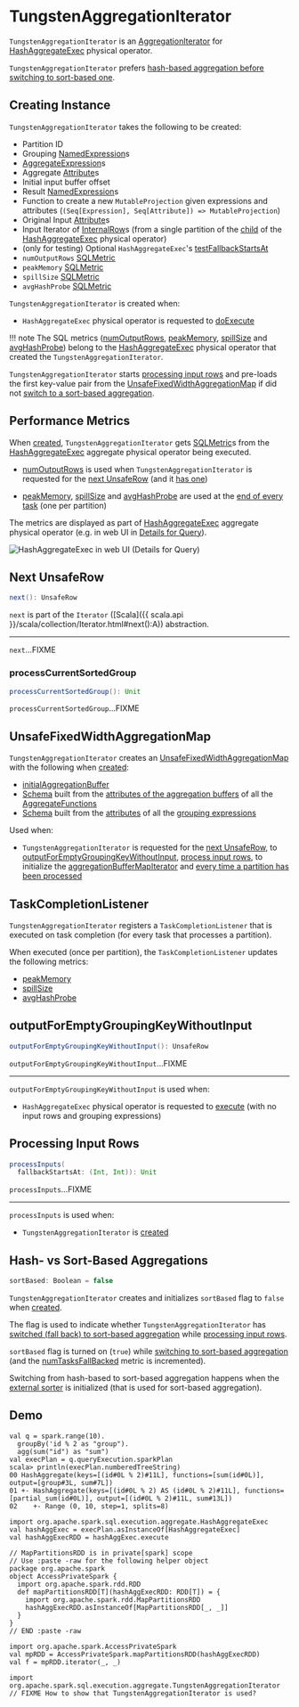 # TungstenAggregationIterator

`TungstenAggregationIterator` is an [AggregationIterator](AggregationIterator.md) for [HashAggregateExec](HashAggregateExec.md) physical operator.

`TungstenAggregationIterator` prefers [hash-based aggregation before switching to sort-based one](#sortBased).

## Creating Instance

`TungstenAggregationIterator` takes the following to be created:

* <span id="partIndex"> Partition ID
* <span id="groupingExpressions"> Grouping [NamedExpression](../expressions/NamedExpression.md)s
* <span id="aggregateExpressions"> [AggregateExpression](../expressions/AggregateExpression.md)s
* <span id="aggregateAttributes"> Aggregate [Attribute](../expressions/Attribute.md)s
* <span id="initialInputBufferOffset"> Initial input buffer offset
* <span id="resultExpressions"> Result [NamedExpression](../expressions/NamedExpression.md)s
* <span id="newMutableProjection"> Function to create a new `MutableProjection` given expressions and attributes (`(Seq[Expression], Seq[Attribute]) => MutableProjection`)
* <span id="originalInputAttributes"> Original Input [Attribute](../expressions/Attribute.md)s
* <span id="inputIter"> Input Iterator of [InternalRow](../InternalRow.md)s (from a single partition of the [child](HashAggregateExec.md#child) of the [HashAggregateExec](HashAggregateExec.md) physical operator)
* <span id="testFallbackStartsAt"> (only for testing) Optional `HashAggregateExec`'s [testFallbackStartsAt](HashAggregateExec.md#testFallbackStartsAt)
* <span id="numOutputRows"> `numOutputRows` [SQLMetric](../SQLMetric.md)
* <span id="peakMemory"> `peakMemory` [SQLMetric](../SQLMetric.md)
* <span id="spillSize"> `spillSize` [SQLMetric](../SQLMetric.md)
* <span id="avgHashProbe"> `avgHashProbe` [SQLMetric](../SQLMetric.md)

`TungstenAggregationIterator` is created when:

* `HashAggregateExec` physical operator is requested to [doExecute](HashAggregateExec.md#doExecute)

!!! note
    The SQL metrics ([numOutputRows](#numOutputRows), [peakMemory](#peakMemory), [spillSize](#spillSize) and [avgHashProbe](#avgHashProbe)) belong to the [HashAggregateExec](HashAggregateExec.md#metrics) physical operator that created the `TungstenAggregationIterator`.

`TungstenAggregationIterator` starts [processing input rows](#processInputs) and pre-loads the first key-value pair from the [UnsafeFixedWidthAggregationMap](#hashMap) if did not [switch to a sort-based aggregation](#sortBased).

## <span id="metrics"> Performance Metrics

When [created](#creating-instance), `TungstenAggregationIterator` gets [SQLMetric](../SQLMetric.md)s from the [HashAggregateExec](HashAggregateExec.md#metrics) aggregate physical operator being executed.

* [numOutputRows](#numOutputRows) is used when `TungstenAggregationIterator` is requested for the [next UnsafeRow](#next) (and it [has one](#hasNext))

* [peakMemory](#peakMemory), [spillSize](#spillSize) and [avgHashProbe](#avgHashProbe) are used at the [end of every task](#TaskCompletionListener) (one per partition)

The metrics are displayed as part of [HashAggregateExec](HashAggregateExec.md) aggregate physical operator (e.g. in web UI in [Details for Query](../ui/SQLTab.md#ExecutionPage)).

![HashAggregateExec in web UI (Details for Query)](../images/HashAggregateExec-webui-details-for-query.png)

## <span id="next"> Next UnsafeRow

```scala
next(): UnsafeRow
```

`next` is part of the `Iterator` ([Scala]({{ scala.api }}/scala/collection/Iterator.html#next():A)) abstraction.

---

`next`...FIXME

### <span id="processCurrentSortedGroup"> processCurrentSortedGroup

```scala
processCurrentSortedGroup(): Unit
```

`processCurrentSortedGroup`...FIXME

## <span id="hashMap"> UnsafeFixedWidthAggregationMap

`TungstenAggregationIterator` creates an [UnsafeFixedWidthAggregationMap](UnsafeFixedWidthAggregationMap.md) with the following when [created](#creating-instance):

* [initialAggregationBuffer](#initialAggregationBuffer)
* [Schema](../types/StructType.md#fromAttributes) built from the [attributes of the aggregation buffers](../expressions/AggregateFunction.md#aggBufferAttributes) of all the [AggregateFunctions](AggregationIterator.md#aggregateFunctions)
* [Schema](../types/StructType.md#fromAttributes) built from the [attributes](../expressions/NamedExpression.md#toAttribute) of all the [grouping expressions](#groupingExpressions)

Used when:

* `TungstenAggregationIterator` is requested for the [next UnsafeRow](#next), to [outputForEmptyGroupingKeyWithoutInput](#outputForEmptyGroupingKeyWithoutInput), [process input rows](#processInputs), to initialize the [aggregationBufferMapIterator](#aggregationBufferMapIterator) and [every time a partition has been processed](#TaskCompletionListener)

## <span id="TaskCompletionListener"> TaskCompletionListener

`TungstenAggregationIterator` registers a `TaskCompletionListener` that is executed on task completion (for every task that processes a partition).

When executed (once per partition), the `TaskCompletionListener` updates the following metrics:

* [peakMemory](#peakMemory)
* [spillSize](#spillSize)
* [avgHashProbe](#avgHashProbe)

## <span id="outputForEmptyGroupingKeyWithoutInput"> outputForEmptyGroupingKeyWithoutInput

```scala
outputForEmptyGroupingKeyWithoutInput(): UnsafeRow
```

`outputForEmptyGroupingKeyWithoutInput`...FIXME

---

`outputForEmptyGroupingKeyWithoutInput` is used when:

* `HashAggregateExec` physical operator is requested to [execute](HashAggregateExec.md#doExecute) (with no input rows and grouping expressions)

## <span id="processInputs"> Processing Input Rows

```scala
processInputs(
  fallbackStartsAt: (Int, Int)): Unit
```

`processInputs`...FIXME

---

`processInputs` is used when:

* `TungstenAggregationIterator` is [created](#creating-instance)

## <span id="sortBased"> Hash- vs Sort-Based Aggregations

```scala
sortBased: Boolean = false
```

`TungstenAggregationIterator` creates and initializes `sortBased` flag to `false` when [created](#creating-instance).

The flag is used to indicate whether `TungstenAggregationIterator` has [switched (fall back) to sort-based aggregation](#switchToSortBasedAggregation) while [processing input rows](#processInputs).

`sortBased` flag is turned on (`true`) while [switching to sort-based aggregation](#switchToSortBasedAggregation) (and the [numTasksFallBacked](#numTasksFallBacked) metric is incremented).

Switching from hash-based to sort-based aggregation happens when the [external sorter](#externalSorter) is initialized (that is used for sort-based aggregation).

## Demo

```text
val q = spark.range(10).
  groupBy('id % 2 as "group").
  agg(sum("id") as "sum")
val execPlan = q.queryExecution.sparkPlan
scala> println(execPlan.numberedTreeString)
00 HashAggregate(keys=[(id#0L % 2)#11L], functions=[sum(id#0L)], output=[group#3L, sum#7L])
01 +- HashAggregate(keys=[(id#0L % 2) AS (id#0L % 2)#11L], functions=[partial_sum(id#0L)], output=[(id#0L % 2)#11L, sum#13L])
02    +- Range (0, 10, step=1, splits=8)

import org.apache.spark.sql.execution.aggregate.HashAggregateExec
val hashAggExec = execPlan.asInstanceOf[HashAggregateExec]
val hashAggExecRDD = hashAggExec.execute

// MapPartitionsRDD is in private[spark] scope
// Use :paste -raw for the following helper object
package org.apache.spark
object AccessPrivateSpark {
  import org.apache.spark.rdd.RDD
  def mapPartitionsRDD[T](hashAggExecRDD: RDD[T]) = {
    import org.apache.spark.rdd.MapPartitionsRDD
    hashAggExecRDD.asInstanceOf[MapPartitionsRDD[_, _]]
  }
}
// END :paste -raw

import org.apache.spark.AccessPrivateSpark
val mpRDD = AccessPrivateSpark.mapPartitionsRDD(hashAggExecRDD)
val f = mpRDD.iterator(_, _)

import org.apache.spark.sql.execution.aggregate.TungstenAggregationIterator
// FIXME How to show that TungstenAggregationIterator is used?
```
